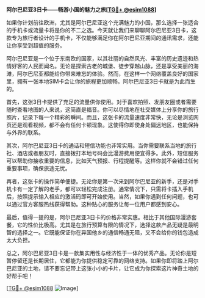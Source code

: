 **阿尔巴尼亚3日卡——畅游小国的魅力之旅[[TG💪+ @esim1088](https://t.me/s/esim1088)]**

如果你计划前往欧洲，尤其是阿尔巴尼亚这个充满魅力的小国，那么选择一张适合的手机卡或流量卡将是你的不二之选。今天就让我们来聊聊阿尔巴尼亚3日卡，这款专为旅行者设计的手机卡，不仅能够满足你在阿尔巴尼亚期间的通讯需求，还能让你享受到超值的服务。

阿尔巴尼亚是一个位于东南欧的国家，以其壮丽的自然风光、丰富的历史遗迹和热情好客的人民而闻名。无论是探索古老的城堡、徒步穿越山脉，还是享受美丽的海滩，阿尔巴尼亚都能给你带来难忘的体验。然而，在这样一个网络覆盖良好的国家里，拥有一张本地SIM卡会让你的旅程更加顺畅。阿尔巴尼亚3日卡就是为此而生的。

首先，这张3日卡提供了充足的流量供你使用。对于喜欢拍照、发朋友圈或者需要随时查看地图的人来说，这简直是福音。你可以尽情地在社交媒体上分享你的旅行照片，记录下每一个精彩的瞬间。而且，这张卡的流量速度非常快，无论是浏览网页还是观看视频，都不会有任何卡顿现象。这使得你即使身处偏远地区，也能保持与外界的联系。

其次，阿尔巴尼亚3日卡的通话和短信功能也非常实用。当你需要联系当地的旅行社、酒店或者朋友时，直接拨打本地号码会比漫游费用便宜得多。此外，短信服务可以帮助你接收重要的信息，比如天气预报、行程提醒等。这样你就不会错过任何重要事项，确保旅途无忧。

再者，这张卡的操作简单便捷。无论你是第一次来到阿尔巴尼亚的新手，还是对手机卡有一定了解的老手，都可以轻松完成注册。通常情况下，只需将卡插入手机后，按照提示输入相应的激活码即可开始使用。当然，如果你遇到任何问题，也可以通过官方客服热线获得帮助。这种贴心的服务让每一位用户都感到安心。

最后，值得一提的是，阿尔巴尼亚3日卡的价格非常实惠。相比于其他国际漫游套餐，它的性价比极高。尤其是在旅行预算有限的情况下，选择这款产品无疑是最明智的选择之一。它既能保证你在异国他乡的通信畅通无阻，又不会给你的钱包造成太大负担。

总之，阿尔巴尼亚3日卡是一款集实用性与经济性于一体的优秀产品。无论你是短暂停留还是长期居住，它都能为你提供稳定可靠的网络支持。如果你即将踏上阿尔巴尼亚的土地，请不要忘记带上这张小小的卡片，让它成为你探索这片神奇土地的好帮手吧！

[[TG💪+ @esim1088](https://t.me/s/esim1088) ![Image](https://i.postimg.cc/4NQfJmqS/Snipaste-2025-05-13-00-14-12.png)]